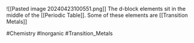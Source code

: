 ![[Pasted image 20240423100551.png]]
The d-block elements sit in the middle of the [[Periodic Table]]. Some of these elements are [[Transition Metals]]

#Chemistry #Inorganic #Transition_Metals 